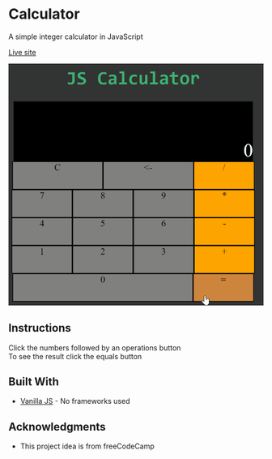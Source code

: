 # Calculator
A simple integer calculator in JavaScript

[Live site](http://ryanjim.me/Calculator/)  

![](calculator.gif)  

## Instructions

Click the numbers followed by an operations button  
To see the result click the equals button 

## Built With

* [Vanilla JS](https://developer.mozilla.org/en-US/docs/Web/JavaScript) - No frameworks used  


## Acknowledgments

* This project idea is from freeCodeCamp    
 
